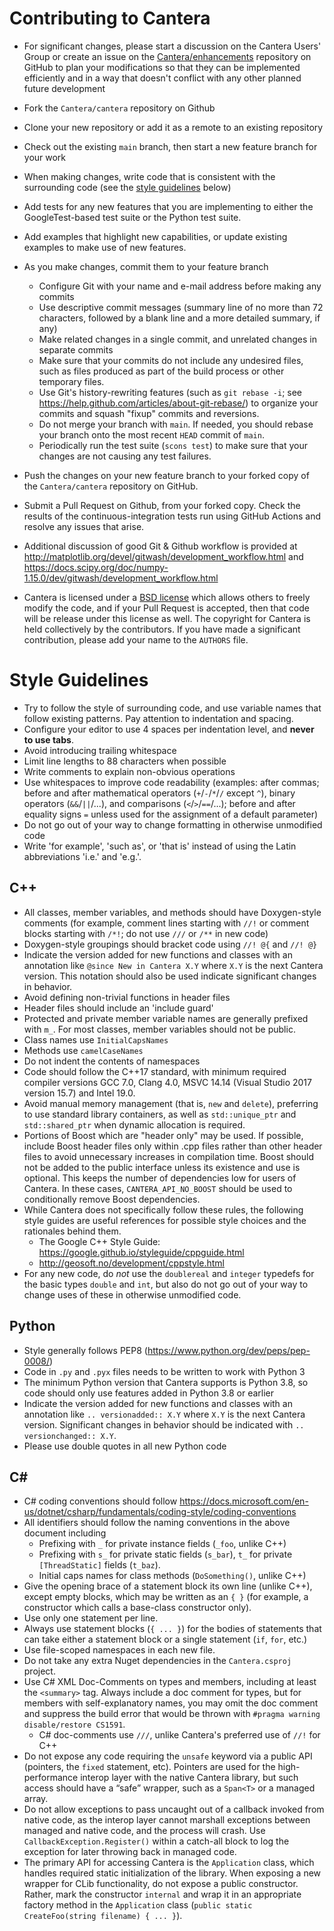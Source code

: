 # Contributing to Cantera

* For significant changes, please start a discussion on the Cantera
  Users' Group or create an issue on the [Cantera/enhancements](https://github.com/Cantera/enhancements/issues/new/choose) repository
  on GitHub to plan your modifications so that they can be implemented
  efficiently and in a way that doesn't conflict with any other planned
  future development
* Fork the `Cantera/cantera` repository on Github
* Clone your new repository or add it as a remote to an existing repository
* Check out the existing `main` branch, then start a new feature branch for
  your work
* When making changes, write code that is consistent with the surrounding code
  (see the [style guidelines](#style-guidelines) below)
* Add tests for any new features that you are implementing to either the
  GoogleTest-based test suite or the Python test suite.
* Add examples that highlight new capabilities, or update existing
  examples to make use of new features.
* As you make changes, commit them to your feature branch
  * Configure Git with your name and e-mail address before making any commits
  * Use descriptive commit messages (summary line of no more than 72 characters,
    followed by a blank line and a more detailed summary, if any)
  * Make related changes in a single commit, and unrelated changes in separate
    commits
  * Make sure that your commits do not include any undesired files, such as files
    produced as part of the build process or other temporary files.
  * Use Git's history-rewriting features (such as `git rebase -i`; see
    https://help.github.com/articles/about-git-rebase/) to organize your commits
    and squash "fixup" commits and reversions.
  * Do not merge your branch with `main`. If needed, you should rebase your branch
    onto the most recent `HEAD` commit of `main`.
  * Periodically run the test suite (`scons test`) to make sure that your
    changes are not causing any test failures.
* Push the changes on your new feature branch to your forked copy of the
  `Cantera/cantera` repository on GitHub.

* Submit a Pull Request on Github, from your forked copy. Check the results
  of the continuous-integration tests run using GitHub Actions and resolve
  any issues that arise.
* Additional discussion of good Git & Github workflow is provided at
  http://matplotlib.org/devel/gitwash/development_workflow.html and
  https://docs.scipy.org/doc/numpy-1.15.0/dev/gitwash/development_workflow.html
* Cantera is licensed under a [BSD
  license](https://github.com/Cantera/cantera/blob/main/License.txt) which
  allows others to freely modify the code, and if your Pull Request is accepted,
  then that code will be release under this license as well. The copyright for
  Cantera is held collectively by the contributors. If you have made a
  significant contribution, please add your name to the `AUTHORS` file.

# Style Guidelines

* Try to follow the style of surrounding code, and use variable names that
  follow existing patterns. Pay attention to indentation and spacing.
* Configure your editor to use 4 spaces per indentation level, and **never to
  use tabs**.
* Avoid introducing trailing whitespace
* Limit line lengths to 88 characters when possible
* Write comments to explain non-obvious operations
* Use whitespaces to improve code readability (examples: after commas; before and
  after mathematical operators (`+`/`-`/`*`/`/` except `^`), binary operators
  (`&&`/`||`/...), and comparisons (`<`/`>`/`==`/...); before and after equality
  signs `=` unless used for the assignment of a default parameter)
* Do not go out of your way to change formatting in otherwise unmodified code
* Write 'for example', 'such as', or 'that is' instead of using the Latin
  abbreviations 'i.e.' and 'e.g.'.

## C++

* All classes, member variables, and methods should have Doxygen-style comments
  (for example, comment lines starting with `//!` or comment blocks starting with
  `/*!`; do not use `///` or `/**` in new code)
* Doxygen-style groupings should bracket code using `//! @{` and `//! @}`
* Indicate the version added for new functions and classes with an annotation like
  `@since New in Cantera X.Y` where `X.Y` is the next Cantera version. This notation
  should also be used indicate significant changes in behavior.
* Avoid defining non-trivial functions in header files
* Header files should include an 'include guard'
* Protected and private member variable names are generally prefixed with
  `m_`. For most classes, member variables should not be public.
* Class names use `InitialCapsNames`
* Methods use `camelCaseNames`
* Do not indent the contents of namespaces
* Code should follow the C++17 standard, with minimum required compiler versions
  GCC 7.0, Clang 4.0, MSVC 14.14 (Visual Studio 2017 version 15.7) and Intel 19.0.
* Avoid manual memory management (that is, `new` and `delete`), preferring to use
  standard library containers, as well as `std::unique_ptr` and
  `std::shared_ptr` when dynamic allocation is required.
* Portions of Boost which are "header only" may be used. If possible, include
  Boost header files only within .cpp files rather than other header files to
  avoid unnecessary increases in compilation time. Boost should not be added
  to the public interface unless its existence and use is optional. This keeps
  the number of dependencies low for users of Cantera. In these cases,
  `CANTERA_API_NO_BOOST` should be used to conditionally remove Boost dependencies.
* While Cantera does not specifically follow these rules, the following style
  guides are useful references for possible style choices and the rationales behind them.
  * The Google C++ Style Guide: https://google.github.io/styleguide/cppguide.html
  * http://geosoft.no/development/cppstyle.html
* For any new code, do *not* use the `doublereal` and `integer` typedefs for the
  basic types `double` and `int`, but also do not go out of your way to change
  uses of these in otherwise unmodified code.

## Python

* Style generally follows PEP8 (https://www.python.org/dev/peps/pep-0008/)
* Code in `.py` and `.pyx` files needs to be written to work with Python 3
* The minimum Python version that Cantera supports is Python 3.8, so code should only
  use features added in Python 3.8 or earlier
* Indicate the version added for new functions and classes with an annotation like
  `.. versionadded:: X.Y` where `X.Y` is the next Cantera version. Significant changes
  in behavior should be indicated with `.. versionchanged:: X.Y`.
* Please use double quotes in all new Python code

## C#

* C# coding conventions should follow https://docs.microsoft.com/en-us/dotnet/csharp/fundamentals/coding-style/coding-conventions
* All identifiers should follow the naming conventions in the above document including
  * Prefixing with `_` for private instance fields (`_foo`, unlike C++)
  * Prefixing with `s_` for private static fields (`s_bar`), `t_` for private
    `[ThreadStatic]` fields (`t_baz`).
  * Initial caps names for class methods (`DoSomething()`, unlike C++)
* Give the opening brace of a statement block its own line (unlike C++), except empty
  blocks, which may be written as an `{ }` (for example, a constructor which calls
  a base-class constructor only).
* Use only one statement per line.
* Always use statement blocks (`{ ... }`) for the bodies of statements that can take
  either a statement block or a single statement (`if`, `for`, etc.)
* Use file-scoped namespaces in each new file.
* Do not take any extra Nuget dependencies in the `Cantera.csproj` project.
* Use C# XML Doc-Comments on types and members, including at least the `<summary>` tag.
  Always include a doc comment for types, but for members with self-explanatory names,
  you may omit the doc comment and suppress the build error that would be thrown with
  `#pragma warning disable/restore CS1591`.
  * C# doc-comments use `///`, unlike Cantera's preferred use of `//!` for C++
* Do not expose any code requiring the `unsafe` keyword via a public API
  (pointers, the `fixed` statement, etc). Pointers are used for the high-performance
  interop layer with the native Cantera library, but such access should have a
  “safe” wrapper, such as a `Span<T>` or a managed array.
* Do not allow exceptions to pass uncaught out of a callback invoked from native code,
  as the interop layer cannot marshall exceptions between managed and native code,
  and the process will crash. Use `CallbackException.Register()` within a catch-all
  block to log the exception for later throwing back in managed code.
* The primary API for accessing Cantera is the `Application` class, which handles
  required static initialization of the library. When exposing a new wrapper for CLib
  functionality, do not expose a public constructor. Rather, mark the constructor
  `internal` and wrap it in an appropriate factory method in the `Application` class
  (`public static CreateFoo(string filename) { ... }`).
